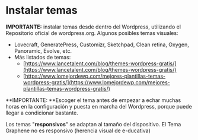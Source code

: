 # Instalar temas

**IMPORTANTE:** instalar temas desde dentro del Wordpress, utilizando el Repositorio oficial de wordpress.org. Algunos posibles temas visuales:

* Lovecraft, GeneratePress, Customizr, Sketchpad, Clean retina, Oxygen, Panoramic, Evolve, etc.
* Más listados de temas:
  * [https://www.lancetalent.com/blog/themes-wordpress-gratis/](https://www.lancetalent.com/blog/themes-wordpress-gratis/)
  * [https://www.lomejordewp.com/mejores-plantillas-temas-wordpress-gratis/](https://www.lomejordewp.com/mejores-plantillas-temas-wordpress-gratis/)

**IMPORTANTE: **Escoger el tema antes de empezar a echar muchas horas en la configuración y puesta en marcha del Wordpress, porque puede llegar a condicionar bastante.

Los temas "**responsivos**" se adaptan al tamaño del dispositivo. El Tema Graphene no es responsivo \(herencia visual de e-ducativa\)

